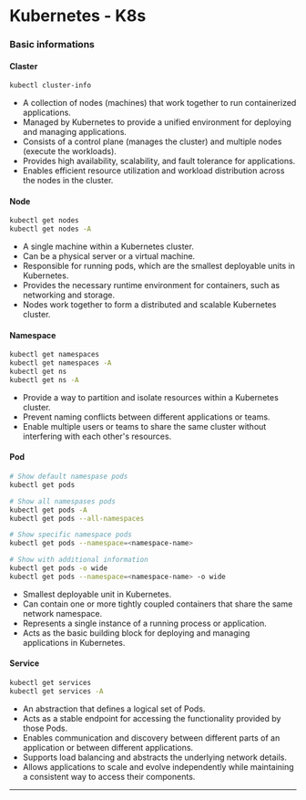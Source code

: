 # Kubernetes - K8s

### Basic informations

#### Claster
~~~sh
kubectl cluster-info
~~~
* A collection of nodes (machines) that work together to run containerized applications.
* Managed by Kubernetes to provide a unified environment for deploying and managing applications.
* Consists of a control plane (manages the cluster) and multiple nodes (execute the workloads).
* Provides high availability, scalability, and fault tolerance for applications.
* Enables efficient resource utilization and workload distribution across the nodes in the cluster.

#### Node
~~~sh
kubectl get nodes
kubectl get nodes -A
~~~
* A single machine within a Kubernetes cluster.
* Can be a physical server or a virtual machine.
* Responsible for running pods, which are the smallest deployable units in Kubernetes.
* Provides the necessary runtime environment for containers, such as networking and storage.
* Nodes work together to form a distributed and scalable Kubernetes cluster.

#### Namespace
~~~sh
kubectl get namespaces
kubectl get namespaces -A
kubectl get ns
kubectl get ns -A
~~~
*  Provide a way to partition and isolate resources within a Kubernetes cluster.
* Prevent naming conflicts between different applications or teams.
* Enable multiple users or teams to share the same cluster without interfering with each other's resources.

#### Pod
~~~sh
# Show default namespase pods
kubectl get pods

# Show all namespases pods
kubectl get pods -A
kubectl get pods --all-namespaces

# Show specific namespace pods
kubectl get pods --namespace=<namespace-name>

# Show with additional information
kubectl get pods -o wide
kubectl get pods --namespace=<namespace-name> -o wide

~~~
* Smallest deployable unit in Kubernetes.
* Can contain one or more tightly coupled containers that share the same network namespace.
* Represents a single instance of a running process or application.
* Acts as the basic building block for deploying and managing applications in Kubernetes.

#### Service
~~~sh
kubectl get services
kubectl get services -A
~~~
* An abstraction that defines a logical set of Pods.
* Acts as a stable endpoint for accessing the functionality provided by those Pods.
* Enables communication and discovery between different parts of an application or between different applications.
* Supports load balancing and abstracts the underlying network details.
* Allows applications to scale and evolve independently while maintaining a consistent way to access their components.
___

